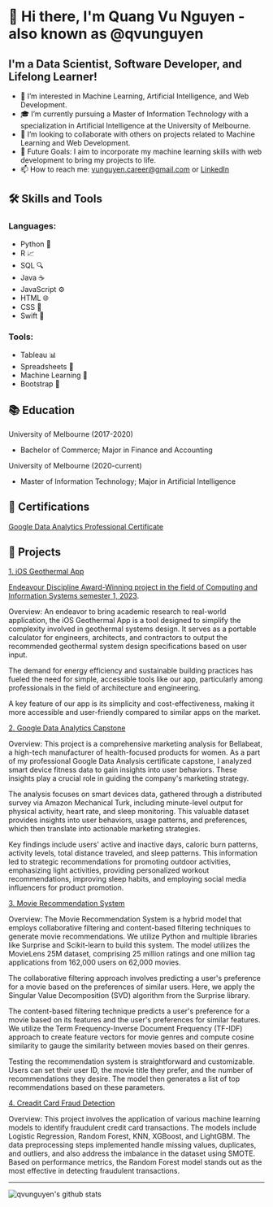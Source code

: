 # 👋 Hi there, I'm Quang Vu Nguyen - also known as @qvunguyen 

## I'm a Data Scientist, Software Developer, and Lifelong Learner!

- 👀 I’m interested in Machine Learning, Artificial Intelligence, and Web Development.
- 🎓 I’m currently pursuing a Master of Information Technology with a specialization in Artificial Intelligence at the University of Melbourne.
- 👯 I’m looking to collaborate with others on projects related to Machine Learning and Web Development.
- 🥅 Future Goals: I aim to incorporate my machine learning skills with web development to bring my projects to life.
- 📫 How to reach me: vunguyen.career@gmail.com or [LinkedIn](https://www.linkedin.com/in/vu-nguyen-7105231a5/)

## 🛠️ Skills and Tools

### Languages:
- Python 🐍
- R 📈
- SQL 🔍
- Java ☕
- JavaScript ⚙️
- HTML 🌐
- CSS 🎨
- Swift 🦉

### Tools:
- Tableau 📊
- Spreadsheets 📑
- Machine Learning 🤖
- Bootstrap 🚀


## 📚 Education
University of Melbourne (2017-2020) 
- Bachelor of Commerce; Major in Finance and Accounting

University of Melbourne (2020-current) 
- Master of Information Technology; Major in Artificial Intelligence

## 🏅 Certifications
[Google Data Analytics Professional Certificate](https://www.coursera.org/account/accomplishments/specialization/certificate/XYPHJZKXS4M4)

## 📂 Projects
[1. iOS Geothermal App](https://apps.apple.com/app/geosys-calculator/id6449222772)

[Endeavour Discipline Award-Winning project in the field of Computing and Information Systems semester 1, 2023](https://endeavour.unimelb.edu.au/students/endeavour-awards-night).

Overview: An endeavor to bring academic research to real-world application, the iOS Geothermal App is a tool designed to simplify the complexity involved in geothermal systems design. It serves as a portable calculator for engineers, architects, and contractors to output the recommended geothermal system design specifications based on user input.

The demand for energy efficiency and sustainable building practices has fueled the need for simple, accessible tools like our app, particularly among professionals in the field of architecture and engineering. 

A key feature of our app is its simplicity and cost-effectiveness, making it more accessible and user-friendly compared to similar apps on the market.

[2. Google Data Analytics Capstone](https://github.com/qvunguyen/google_data_analyst_capstone)

Overview: This project is a comprehensive marketing analysis for Bellabeat, a high-tech manufacturer of health-focused products for women. As a part of my professional Google Data Analysis certificate capstone, I analyzed smart device fitness data to gain insights into user behaviors. These insights play a crucial role in guiding the company's marketing strategy.

The analysis focuses on smart devices data, gathered through a distributed survey via Amazon Mechanical Turk, including minute-level output for physical activity, heart rate, and sleep monitoring. This valuable dataset provides insights into user behaviors, usage patterns, and preferences, which then translate into actionable marketing strategies.

Key findings include users' active and inactive days, caloric burn patterns, activity levels, total distance traveled, and sleep patterns. This information led to strategic recommendations for promoting outdoor activities, emphasizing light activities, providing personalized workout recommendations, improving sleep habits, and employing social media influencers for product promotion.

[3. Movie Recommendation System](https://github.com/qvunguyen/movie-recommendation-system)

Overview:
The Movie Recommendation System is a hybrid model that employs collaborative filtering and content-based filtering techniques to generate movie recommendations. We utilize Python and multiple libraries like Surprise and Scikit-learn to build this system. The model utilizes the MovieLens 25M dataset, comprising 25 million ratings and one million tag applications from 162,000 users on 62,000 movies.

The collaborative filtering approach involves predicting a user's preference for a movie based on the preferences of similar users. Here, we apply the Singular Value Decomposition (SVD) algorithm from the Surprise library.

The content-based filtering technique predicts a user's preference for a movie based on its features and the user's preferences for similar features. We utilize the Term Frequency-Inverse Document Frequency (TF-IDF) approach to create feature vectors for movie genres and compute cosine similarity to gauge the similarity between movies based on their genres.

Testing the recommendation system is straightforward and customizable. Users can set their user ID, the movie title they prefer, and the number of recommendations they desire. The model then generates a list of top recommendations based on these parameters.

[4. Creadit Card Fraud Detection](https://github.com/qvunguyen/credit-card-fraud-detection)

Overview: This project involves the application of various machine learning models to identify fraudulent credit card transactions. The models include Logistic Regression, Random Forest, KNN, XGBoost, and LightGBM. The data preprocessing steps implemented handle missing values, duplicates, and outliers, and also address the imbalance in the dataset using SMOTE. Based on performance metrics, the Random Forest model stands out as the most effective in detecting fraudulent transactions.

---

![qvunguyen's github stats](https://github-readme-stats.vercel.app/api?username=qvunguyen&show_icons=true&hide_border=true)

<!---
qvunguyen/qvunguyen is a ✨ special ✨ repository because its `README.md` (this file) appears on your GitHub profile.
You can click the Preview link to take a look at your changes.
--->

